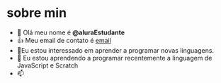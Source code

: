 # sobre min
- 👋 Olá meu nome é **@aluraEstudante**
- :+1: Meu email de contato é [email](estudante.alura@gmail.com.br)
- 🌱Eu estou interessado em aprender a programar novas linguagens.
- 💞️ Eu estou aprendendo a programar recentemente a linguagem de JavaScript e Scratch
- 📫 
